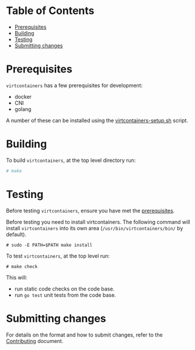 
Table of Contents
=================

   * [Prerequisites](#prerequisites)
   * [Building](#building)
   * [Testing](#testing)
   * [Submitting changes](#submitting-changes)

# Prerequisites

`virtcontainers` has a few prerequisites for development:

- docker
- CNI
- golang

A number of these can be installed using the
[virtcontainers-setup.sh](../utils/virtcontainers-setup.sh) script.

# Building

To build `virtcontainers`, at the top level directory run:

```bash
# make
```

# Testing

Before testing `virtcontainers`, ensure you have met the [prerequisites](#prerequisites).

Before testing you need to install virtcontainers. The following command will install
`virtcontainers` into its own area (`/usr/bin/virtcontainers/bin/` by default).

```
# sudo -E PATH=$PATH make install
```

To test `virtcontainers`, at the top level run:

```
# make check
```

This will:

- run static code checks on the code base.
- run `go test` unit tests from the code base.

# Submitting changes

For details on the format and how to submit changes, refer to the
[Contributing](../../../../CONTRIBUTING.md) document.

